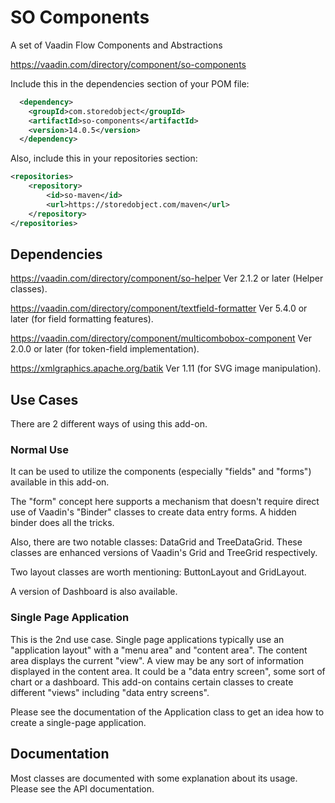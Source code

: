# SO Components
A set of Vaadin Flow Components and Abstractions

https://vaadin.com/directory/component/so-components

Include this in the dependencies section of your POM file:
```xml
  <dependency>
    <groupId>com.storedobject</groupId>
    <artifactId>so-components</artifactId>
    <version>14.0.5</version>
  </dependency>
```
Also, include this in your repositories section:
```xml
<repositories>
    <repository>
        <id>so-maven</id>
        <url>https://storedobject.com/maven</url>
    </repository>
</repositories>
```

## Dependencies
https://vaadin.com/directory/component/so-helper Ver 2.1.2 or later (Helper classes).

https://vaadin.com/directory/component/textfield-formatter Ver 5.4.0 or later (for field formatting features).  

https://vaadin.com/directory/component/multicombobox-component Ver 2.0.0 or later (for token-field implementation).

https://xmlgraphics.apache.org/batik Ver 1.11 (for SVG image manipulation).

## Use Cases
There are 2 different ways of using this add-on.

### Normal Use
It can be used to utilize the components (especially "fields" and "forms") available in this add-on.

The "form" concept here supports a mechanism that doesn't require direct use of Vaadin's "Binder" classes to create data entry forms.
A hidden binder does all the tricks.

Also, there are two notable classes: DataGrid and TreeDataGrid. These classes are enhanced
versions of Vaadin's Grid and TreeGrid respectively.

Two layout classes are worth mentioning: ButtonLayout and GridLayout.

A version of Dashboard is also available.

### Single Page Application
This is the 2nd use case. Single page applications typically use an "application layout"
with a "menu area" and "content area". The content area displays the current "view". A view may
be any sort of information displayed in the content area. It could be a "data entry screen", some
sort of chart or a dashboard. This add-on contains certain classes to create different
"views" including "data entry screens".

Please see the documentation of the Application class to get an idea how to create a single-page
application.

## Documentation
Most classes are documented with some explanation about its usage. Please see the API
documentation.